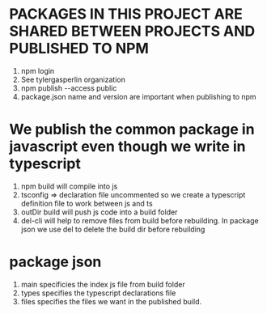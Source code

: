 # PACKAGES IN THIS PROJECT ARE SHARED BETWEEN PROJECTS AND PUBLISHED TO NPM
1. npm login
2. See tylergasperlin organization
3. npm publish --access public
4. package.json name and version are important when publishing to npm

# We publish the common package in javascript even though we write in typescript
1. npm build will compile into js
2. tsconfig => declaration file uncommented so we create a typescript definition file to work between js and ts
3. outDir build will push js code into a build folder
4. del-cli will help to remove files from build before rebuilding. In package json we use del to delete the build dir before rebuilding

# package json
1. main specificies the index js file from build folder
2. types specifies the typescript declarations file
3. files specifies the files we want in the published build. 